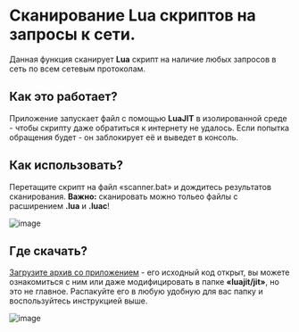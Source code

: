 # Сканирование Lua скриптов на запросы к сети.

Данная функция сканирует **Lua** скрипт на наличие любых запросов в сеть по всем сетевым протоколам.

## Как это работает?

Приложение запускает файл с помощью **LuaJIT** в изолированной среде - чтобы скрипту даже обратиться к интернету не удалось.
Если попытка обращения будет - он заблокирует её и выведет в консоль.

## Как использовать?

Перетащите скрипт на файл «scanner.bat» и дождитесь результатов сканирования.
**Важно:** сканировать можно тольео файлы с расширением **.lua** и **.luac**!

![image](https://user-images.githubusercontent.com/79799705/109424675-3480d300-79ed-11eb-9b75-babcb297b6e3.png)

## Где скачать?
[Загрузите архив со приложением](https://github.com/BlastHackRU/anti-download-lua/raw/main/luajit.zip) - его исходный код открыт, вы можете ознакомиться с ним или даже модифицировать в папке **«luajit/jit»**, но это не главное. Распакуйте его в любую удобную для вас папку и воспользуйтесь инструкцией выше.

![image](https://user-images.githubusercontent.com/79799705/109424636-0dc29c80-79ed-11eb-9e22-555ef65020ba.png)
